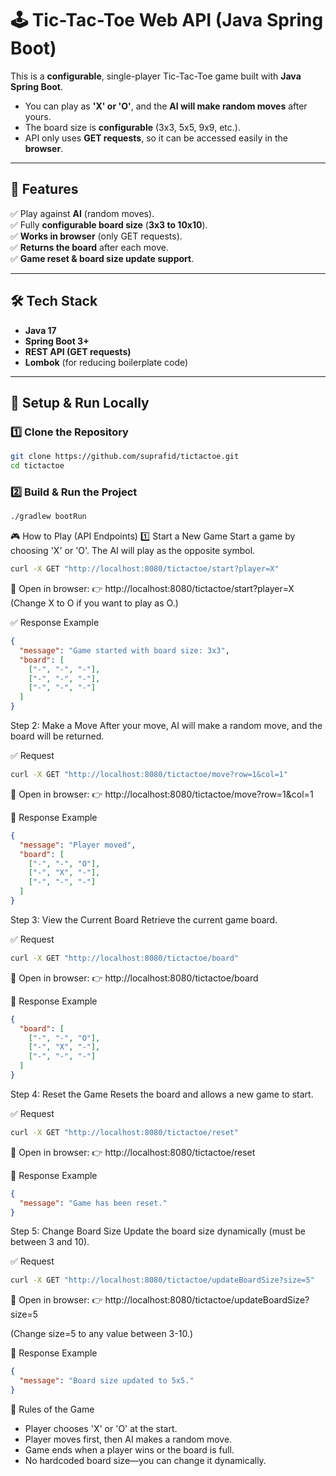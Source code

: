 # 🕹️ Tic-Tac-Toe Web API (Java Spring Boot)

This is a **configurable**, single-player Tic-Tac-Toe game built with **Java Spring Boot**.
- You can play as **'X' or 'O'**, and the **AI will make random moves** after yours.
- The board size is **configurable** (3x3, 5x5, 9x9, etc.).
- API only uses **GET requests**, so it can be accessed easily in the **browser**.

---

## 🚀 Features
✅ Play against **AI** (random moves).  
✅ Fully **configurable board size** (**3x3 to 10x10**).  
✅ **Works in browser** (only GET requests).  
✅ **Returns the board** after each move.  
✅ **Game reset & board size update support**.

---

## 🛠️ Tech Stack
- **Java 17**
- **Spring Boot 3+**
- **REST API (GET requests)**
- **Lombok** (for reducing boilerplate code)

---

## 🔧 Setup & Run Locally

### 1️⃣ Clone the Repository
```sh
git clone https://github.com/suprafid/tictactoe.git
cd tictactoe
```

### 2️⃣ Build & Run the Project
```sh
./gradlew bootRun
```

🎮 How to Play (API Endpoints)
1️⃣ Start a New Game
Start a game by choosing 'X' or 'O'. The AI will play as the opposite symbol.
```sh
curl -X GET "http://localhost:8080/tictactoe/start?player=X"
```
📌 Open in browser:
👉 http://localhost:8080/tictactoe/start?player=X
(Change X to O if you want to play as O.)

✅ Response Example
```json
{
  "message": "Game started with board size: 3x3",
  "board": [
    ["-", "-", "-"],
    ["-", "-", "-"],
    ["-", "-", "-"]
  ]
}
```
Step 2: Make a Move
After your move, AI will make a random move, and the board will be returned.

✅ Request
```sh
curl -X GET "http://localhost:8080/tictactoe/move?row=1&col=1"
```
📌 Open in browser:
👉 http://localhost:8080/tictactoe/move?row=1&col=1

🔄 Response Example
```json
{
  "message": "Player moved",
  "board": [
    ["-", "-", "O"],
    ["-", "X", "-"],
    ["-", "-", "-"]
  ]
}
```
Step 3: View the Current Board
Retrieve the current game board.

✅ Request
```sh
curl -X GET "http://localhost:8080/tictactoe/board"
```
📌 Open in browser:
👉 http://localhost:8080/tictactoe/board

🔄 Response Example
```json
{
  "board": [
    ["-", "-", "O"],
    ["-", "X", "-"],
    ["-", "-", "-"]
  ]
}
```

Step 4: Reset the Game
Resets the board and allows a new game to start.

✅ Request
```sh
curl -X GET "http://localhost:8080/tictactoe/reset"
```
📌 Open in browser:
👉 http://localhost:8080/tictactoe/reset

🔄 Response Example
```json
{
  "message": "Game has been reset."
}
```

Step 5: Change Board Size
Update the board size dynamically (must be between 3 and 10).

✅ Request
```sh
curl -X GET "http://localhost:8080/tictactoe/updateBoardSize?size=5"
```
📌 Open in browser:
👉 http://localhost:8080/tictactoe/updateBoardSize?size=5

(Change size=5 to any value between 3-10.)

🔄 Response Example
```json
{
  "message": "Board size updated to 5x5."
}
```


🎯 Rules of the Game
* Player chooses 'X' or 'O' at the start.
* Player moves first, then AI makes a random move.
* Game ends when a player wins or the board is full.
* No hardcoded board size—you can change it dynamically.
